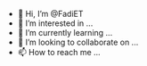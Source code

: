 - 👋 Hi, I’m @FadiET
- 👀 I’m interested in ...
- 🌱 I’m currently learning ...
- 💞️ I’m looking to collaborate on ...
- 📫 How to reach me ...

<!---
FadiET/FadiET is a ✨ special ✨ repository because its `README.md` (this file) appears on your GitHub profile.
You can click the Preview link to take a look at your changes.
--->
